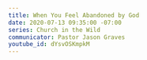 ```yaml
---
title: When You Feel Abandoned by God
date: 2020-07-13 09:35:00 -07:00
series: Church in the Wild
communicator: Pastor Jason Graves
youtube_id: dYsvOSKmpkM
---
```


